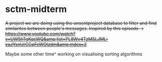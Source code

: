 # sctm-midterm
~~A project we are doing using the unsentproject database to filter and find similarites between people's messages. Inspired by this episode -> https://www.youtube.com/watch?v=UW5hTgKqeWQ&amp;list=PL8Wv4TzMSLJML-xaJYsnUrCGpFeWOIzdm&amp;index=2~~

Maybe some other time^ working on visualising sorting algorithms

